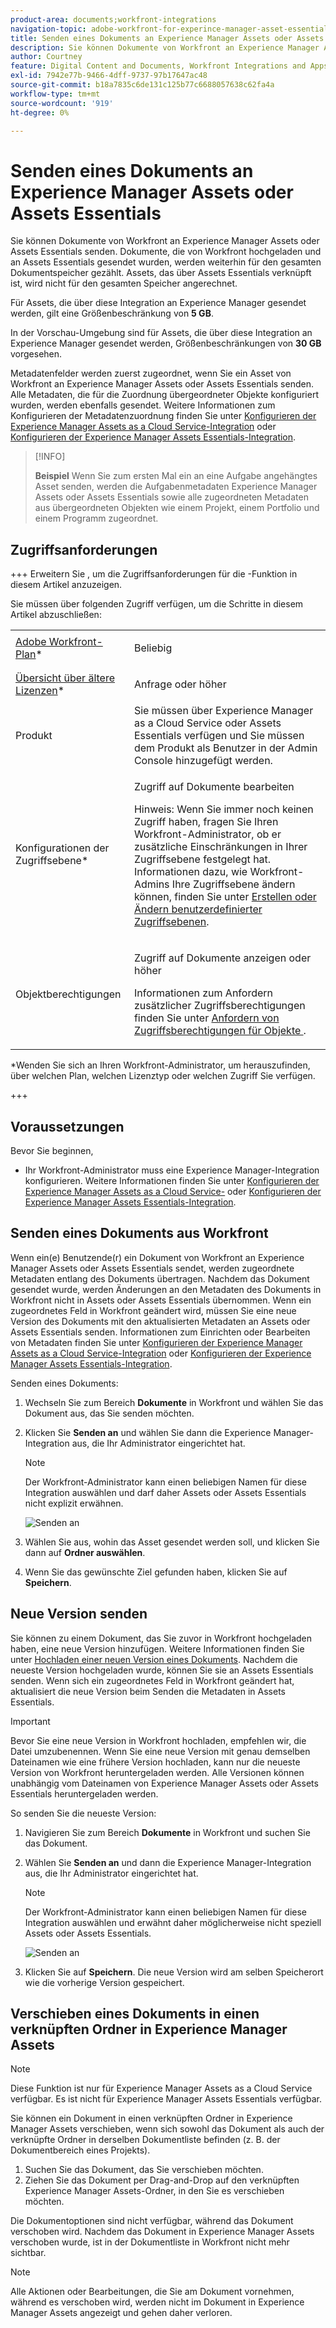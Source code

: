 ```yaml
---
product-area: documents;workfront-integrations
navigation-topic: adobe-workfront-for-experince-manager-asset-essentials
title: Senden eines Dokuments an Experience Manager Assets oder Assets Essentials
description: Sie können Dokumente von Workfront an Experience Manager Assets oder Assets Essentials senden. Dokumente, die von Workfront hochgeladen und an Assets Essentials gesendet wurden, werden weiterhin für den gesamten Dokumentspeicher gezählt. Assets, das über Assets Essentials verknüpft ist, wird nicht für den gesamten Speicher angerechnet.
author: Courtney
feature: Digital Content and Documents, Workfront Integrations and Apps
exl-id: 7942e77b-9466-4dff-9737-97b17647ac48
source-git-commit: b18a7835c6de131c125b77c6688057638c62fa4a
workflow-type: tm+mt
source-wordcount: '919'
ht-degree: 0%

---
```


# Senden eines Dokuments an Experience Manager Assets oder Assets Essentials

Sie können Dokumente von Workfront an Experience Manager Assets oder Assets Essentials senden. Dokumente, die von Workfront hochgeladen und an Assets Essentials gesendet wurden, werden weiterhin für den gesamten Dokumentspeicher gezählt. Assets, das über Assets Essentials verknüpft ist, wird nicht für den gesamten Speicher angerechnet.

Für Assets, die über diese Integration an Experience Manager gesendet werden, gilt eine Größenbeschränkung von **5 GB**.

In der Vorschau-Umgebung sind für Assets, die über diese Integration an Experience Manager gesendet werden, Größenbeschränkungen von **30 GB** vorgesehen.

Metadatenfelder werden zuerst zugeordnet, wenn Sie ein Asset von Workfront an Experience Manager Assets oder Assets Essentials senden. Alle Metadaten, die für die Zuordnung übergeordneter Objekte konfiguriert wurden, werden ebenfalls gesendet. Weitere Informationen zum Konfigurieren der Metadatenzuordnung finden Sie unter [Konfigurieren der Experience Manager Assets as a Cloud Service-Integration](/help/quicksilver/administration-and-setup/configure-integrations/configure-aacs-integration.md) oder [Konfigurieren der Experience Manager Assets Essentials-Integration](/help/quicksilver/documents/adobe-workfront-for-experience-manager-assets-essentials/setup-asset-essentials.md).

>[!INFO]
>
>**Beispiel** Wenn Sie zum ersten Mal ein an eine Aufgabe angehängtes Asset senden, werden die Aufgabenmetadaten Experience Manager Assets oder Assets Essentials sowie alle zugeordneten Metadaten aus übergeordneten Objekten wie einem Projekt, einem Portfolio und einem Programm zugeordnet.

## Zugriffsanforderungen

+++ Erweitern Sie , um die Zugriffsanforderungen für die -Funktion in diesem Artikel anzuzeigen.

Sie müssen über folgenden Zugriff verfügen, um die Schritte in diesem Artikel abzuschließen:

<table style="table-layout:auto"> 
 <col> 
 <col> 
 <tbody> 
  <tr> 
   <td role="rowheader"><a href="https://business.adobe.com/de/products/workfront/pricing.html" target="_blank">Adobe Workfront-Plan</a>*</td> 
   <td> <p> Beliebig</p> </td> 
  </tr> 
  <tr> 
   <td role="rowheader"><a href="../../administration-and-setup/add-users/access-levels-and-object-permissions/wf-licenses.md" class="MCXref xref">Übersicht über ältere Lizenzen</a>*</td> 
   <td> <p>Anfrage oder höher</p> </td> 
  </tr> 
  <tr> 
   <td role="rowheader">Produkt</td> 
   <td>Sie müssen über Experience Manager as a Cloud Service oder Assets Essentials verfügen und Sie müssen dem Produkt als Benutzer in der Admin Console hinzugefügt werden.
</td> 
  </tr> 
  <tr> 
   <td role="rowheader">Konfigurationen der Zugriffsebene*</td> 
   <td> <p>Zugriff auf Dokumente bearbeiten</p> <p>Hinweis: Wenn Sie immer noch keinen Zugriff haben, fragen Sie Ihren Workfront-Administrator, ob er zusätzliche Einschränkungen in Ihrer Zugriffsebene festgelegt hat. Informationen dazu, wie Workfront-Admins Ihre Zugriffsebene ändern können, finden Sie unter <a href="../../administration-and-setup/add-users/configure-and-grant-access/create-modify-access-levels.md" class="MCXref xref">Erstellen oder Ändern benutzerdefinierter Zugriffsebenen</a>.</p> </td> 
  </tr> 
  <tr> 
   <td role="rowheader">Objektberechtigungen</td> 
   <td> <p>Zugriff auf Dokumente anzeigen oder höher</p> <p>Informationen zum Anfordern zusätzlicher Zugriffsberechtigungen finden Sie unter <a href="../../workfront-basics/grant-and-request-access-to-objects/request-access.md" class="MCXref xref">Anfordern von Zugriffsberechtigungen für Objekte </a>.</p> </td> 
  </tr> 
 </tbody> 
</table>

&#42;Wenden Sie sich an Ihren Workfront-Administrator, um herauszufinden, über welchen Plan, welchen Lizenztyp oder welchen Zugriff Sie verfügen.

+++

## Voraussetzungen

Bevor Sie beginnen,

* Ihr Workfront-Administrator muss eine Experience Manager-Integration konfigurieren. Weitere Informationen finden Sie unter [Konfigurieren der Experience Manager Assets as a Cloud Service-](/help/quicksilver/administration-and-setup/configure-integrations/configure-aacs-integration.md) oder [Konfigurieren der Experience Manager Assets Essentials-Integration](/help/quicksilver/documents/adobe-workfront-for-experience-manager-assets-essentials/setup-asset-essentials.md).


## Senden eines Dokuments aus Workfront

Wenn ein(e) Benutzende(r) ein Dokument von Workfront an Experience Manager Assets oder Assets Essentials sendet, werden zugeordnete Metadaten entlang des Dokuments übertragen. Nachdem das Dokument gesendet wurde, werden Änderungen an den Metadaten des Dokuments in Workfront nicht in Assets oder Assets Essentials übernommen. Wenn ein zugeordnetes Feld in Workfront geändert wird, müssen Sie eine neue Version des Dokuments mit den aktualisierten Metadaten an Assets oder Assets Essentials senden. Informationen zum Einrichten oder Bearbeiten von Metadaten finden Sie unter [Konfigurieren der Experience Manager Assets as a Cloud Service-Integration](/help/quicksilver/administration-and-setup/configure-integrations/configure-aacs-integration.md) oder [Konfigurieren der Experience Manager Assets Essentials-Integration](../../documents/adobe-workfront-for-experience-manager-assets-essentials/setup-asset-essentials.md).

Senden eines Dokuments:

1. Wechseln Sie zum Bereich **Dokumente** in Workfront und wählen Sie das Dokument aus, das Sie senden möchten.
1. Klicken Sie **Senden an** und wählen Sie dann die Experience Manager-Integration aus, die Ihr Administrator eingerichtet hat.

   >[!NOTE]
   >
   >Der Workfront-Administrator kann einen beliebigen Namen für diese Integration auswählen und darf daher Assets oder Assets Essentials nicht explizit erwähnen.

   ![Senden an](assets/copy-of-send-to-in-toolbar-350x149.png)

1. Wählen Sie aus, wohin das Asset gesendet werden soll, und klicken Sie dann auf **Ordner auswählen**.
1. Wenn Sie das gewünschte Ziel gefunden haben, klicken Sie auf **Speichern**.

## Neue Version senden

Sie können zu einem Dokument, das Sie zuvor in Workfront hochgeladen haben, eine neue Version hinzufügen. Weitere Informationen finden Sie unter [Hochladen einer neuen Version eines Dokuments](../../documents/managing-documents/upload-new-document-version.md). Nachdem die neueste Version hochgeladen wurde, können Sie sie an Assets Essentials senden. Wenn sich ein zugeordnetes Feld in Workfront geändert hat, aktualisiert die neue Version beim Senden die Metadaten in Assets Essentials.

>[!IMPORTANT]
>
>Bevor Sie eine neue Version in Workfront hochladen, empfehlen wir, die Datei umzubenennen. Wenn Sie eine neue Version mit genau demselben Dateinamen wie eine frühere Version hochladen, kann nur die neueste Version von Workfront heruntergeladen werden. Alle Versionen können unabhängig vom Dateinamen von Experience Manager Assets oder Assets Essentials heruntergeladen werden.

So senden Sie die neueste Version:

1. Navigieren Sie zum Bereich **Dokumente** in Workfront und suchen Sie das Dokument.
1. Wählen Sie **Senden an** und dann die Experience Manager-Integration aus, die Ihr Administrator eingerichtet hat.

   >[!NOTE]
   >
   >Der Workfront-Administrator kann einen beliebigen Namen für diese Integration auswählen und erwähnt daher möglicherweise nicht speziell Assets oder Assets Essentials.

   ![Senden an](assets/copy-of-send-to-in-toolbar-350x149.png)

1. Klicken Sie auf **Speichern**. Die neue Version wird am selben Speicherort wie die vorherige Version gespeichert.

## Verschieben eines Dokuments in einen verknüpften Ordner in Experience Manager Assets

>[!NOTE]
>
>Diese Funktion ist nur für Experience Manager Assets as a Cloud Service verfügbar. Es ist nicht für Experience Manager Assets Essentials verfügbar.

Sie können ein Dokument in einen verknüpften Ordner in Experience Manager Assets verschieben, wenn sich sowohl das Dokument als auch der verknüpfte Ordner in derselben Dokumentliste befinden (z. B. der Dokumentbereich eines Projekts).

1. Suchen Sie das Dokument, das Sie verschieben möchten.
1. Ziehen Sie das Dokument per Drag-and-Drop auf den verknüpften Experience Manager Assets-Ordner, in den Sie es verschieben möchten.

Die Dokumentoptionen sind nicht verfügbar, während das Dokument verschoben wird. Nachdem das Dokument in Experience Manager Assets verschoben wurde, ist in der Dokumentliste in Workfront nicht mehr sichtbar.

>[!NOTE]
>
> Alle Aktionen oder Bearbeitungen, die Sie am Dokument vornehmen, während es verschoben wird, werden nicht im Dokument in Experience Manager Assets angezeigt und gehen daher verloren.

